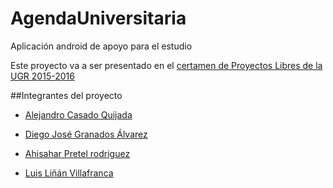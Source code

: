 # AgendaUniversitaria
Aplicación android de apoyo para el estudio

Este proyecto va a ser presentado en el [certamen de Proyectos Libres de la UGR 2015-2016](http://osl.ugr.es/bases-de-los-premios-a-proyectos-libres-de-la-ugr/)

##Integrantes del proyecto
* [Alejandro Casado Quijada](https://github.com/acasadoquijada/)

* [Diego José Granados Álvarez](https://github.com/diegogran94)

* [Ahisahar Pretel rodriguez](https://github.com/approdriguez)

* [Luis Liñán Villafranca](https://github.com/lulivi)
